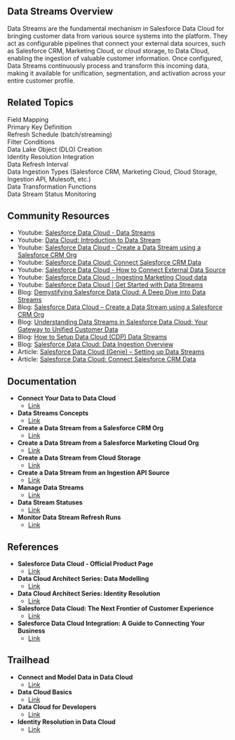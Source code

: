 ## Data Streams Overview 
Data Streams are the fundamental mechanism in Salesforce Data Cloud for bringing customer data from various source systems into the platform. They act as configurable pipelines that connect your external data sources, such as Salesforce CRM, Marketing Cloud, or cloud storage, to Data Cloud, enabling the ingestion of valuable customer information. Once configured, Data Streams continuously process and transform this incoming data, making it available for unification, segmentation, and activation across your entire customer profile.

## Related Topics
Field Mapping  
Primary Key Definition  
Refresh Schedule (batch/streaming)  
Filter Conditions  
Data Lake Object (DLO) Creation  
Identity Resolution Integration  
Data Refresh Interval  
Data Ingestion Types (Salesforce CRM, Marketing Cloud, Cloud Storage, Ingestion API, Mulesoft, etc.)  
Data Transformation Functions  
Data Stream Status Monitoring  

## Community Resources 
- Youtube: [Salesforce Data Cloud - Data Streams](https://www.youtube.com/watch?v=F07_G_1Kqg8)
- Youtube: [Data Cloud: Introduction to Data Stream](https://www.youtube.com/watch?v=M2zJ8_yU4pI)
- Youtube: [Salesforce Data Cloud - Create a Data Stream using a Salesforce CRM Org](https://www.youtube.com/watch?v=9_pY0qDkR-c)
- Youtube: [Salesforce Data Cloud: Connect Salesforce CRM Data](https://www.youtube.com/watch?v=kYx4uYpL6bM)
- Youtube: [Salesforce Data Cloud - How to Connect External Data Source](https://www.youtube.com/watch?v=kO-f6k2iNww)
- Youtube: [Salesforce Data Cloud - Ingesting Marketing Cloud data](https://www.youtube.com/watch?v=uK_q7qS3X08)
- Youtube: [Salesforce Data Cloud | Get Started with Data Streams](https://www.youtube.com/watch?v=W-8n3g8M6sI)
- Blog: [Demystifying Salesforce Data Cloud: A Deep Dive into Data Streams](https://cloudanalogy.com/blog/demystifying-salesforce-data-cloud-a-deep-dive-into-data-streams/)
- Blog: [Salesforce Data Cloud – Create a Data Stream using a Salesforce CRM Org](https://automationchampion.com/2023/07/20/salesforce-data-cloud-create-a-data-stream-using-a-salesforce-crm-org/)
- Blog: [Understanding Data Streams in Salesforce Data Cloud: Your Gateway to Unified Customer Data](https://www.crmjetty.com/blog/understanding-data-streams-in-salesforce-data-cloud/)
- Blog: [How to Setup Data Cloud (CDP) Data Streams](https://sfdcpanther.com/how-to-setup-data-cloud-cdp-data-streams/)
- Blog: [Salesforce Data Cloud: Data Ingestion Overview](https://www.simplus.com/blog/salesforce-data-cloud-data-ingestion-overview/)
- Article: [Salesforce Data Cloud (Genie) – Setting up Data Streams](https://www.capgemini.com/insights/expert-perspectives/salesforce-data-cloud-genie-setting-up-data-streams/)
- Article: [Salesforce Data Cloud: Connect Salesforce CRM Data](https://automationchampion.com/2023/08/17/salesforce-data-cloud-connect-salesforce-crm-data/)

## Documentation 
- **Connect Your Data to Data Cloud** 
  - [Link](https://help.salesforce.com/s/articleView?id=sf.c360a_connect_your_data.htm&type=5)
- **Data Streams Concepts** 
  - [Link](https://help.salesforce.com/s/articleView?id=sf.c360a_data_streams_concepts.htm&type=5)
- **Create a Data Stream from a Salesforce CRM Org** 
  - [Link](https://help.salesforce.com/s/articleView?id=sf.c360a_data_stream_salesforce_crm.htm&type=5)
- **Create a Data Stream from a Salesforce Marketing Cloud Org** 
  - [Link](https://help.salesforce.com/s/articleView?id=sf.c360a_data_stream_salesforce_mc.htm&type=5)
- **Create a Data Stream from Cloud Storage** 
  - [Link](https://help.salesforce.com/s/articleView?id=sf.c360a_data_stream_cloud_storage.htm&type=5)
- **Create a Data Stream from an Ingestion API Source** 
  - [Link](https://help.salesforce.com/s/articleView?id=sf.c360a_data_stream_ingestion_api.htm&type=5)
- **Manage Data Streams** 
  - [Link](https://help.salesforce.com/s/articleView?id=sf.c360a_data_stream_manage.htm&type=5)
- **Data Stream Statuses** 
  - [Link](https://help.salesforce.com/s/articleView?id=sf.c360a_data_streams_status.htm&type=5)
- **Monitor Data Stream Refresh Runs** 
  - [Link](https://help.salesforce.com/s/articleView?id=sf.c360a_monitor_data_stream_refresh_runs.htm&type=5)

## References 
- **Salesforce Data Cloud - Official Product Page** 
  - [Link](https://www.salesforce.com/products/data-cloud/overview/)
- **Data Cloud Architect Series: Data Modelling** 
  - [Link](https://architect.salesforce.com/resources/articles/data-cloud-architect-series-data-modelling)
- **Data Cloud Architect Series: Identity Resolution** 
  - [Link](https://architect.salesforce.com/resources/articles/data-cloud-architect-series-identity-resolution)
- **Salesforce Data Cloud: The Next Frontier of Customer Experience** 
  - [Link](https://www.salesforce.com/news/stories/salesforce-data-cloud-next-frontier-of-customer-experience/)
- **Salesforce Data Cloud Integration: A Guide to Connecting Your Business** 
  - [Link](https://www.salesforce.com/resources/articles/salesforce-data-cloud-integration/)

## Trailhead 
- **Connect and Model Data in Data Cloud** 
  - [Link](https://trailhead.salesforce.com/content/learn/modules/connect-and-model-data-in-data-cloud)
- **Data Cloud Basics** 
  - [Link](https://trailhead.salesforce.com/content/learn/modules/data-cloud-basics)
- **Data Cloud for Developers** 
  - [Link](https://trailhead.salesforce.com/content/learn/modules/data-cloud-for-developers)
- **Identity Resolution in Data Cloud** 
  - [Link](https://trailhead.salesforce.com/content/learn/modules/data-cloud-identity-resolution)

